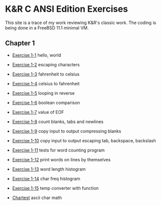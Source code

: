 # K&R C ANSI Edition Exercises
This site is a trace of my work reviewing K&R's classic work. The coding is being done in a FreeBSD 11.1 minimal VM.

## Chapter 1

* [Exercise 1-1](ex1-1.md) hello, world
* [Exercise 1-2](ex1-2.md) escaping characters
* [Exercise 1-3](ex1-3.md) fahrenheit to celsius
* [Exercise 1-4](ex1-4.md) celsius to fahrenheit
* [Exercise 1-5](ex1-5.md) looping in reverse
* [Exercise 1-6](ex1-6.md) boolean comparison
* [Exercise 1-7](ex1-7.md) value of EOF
* [Exercise 1-8](ex1-8.md) count blanks, tabs and newlines
* [Exercise 1-9](ex1-9.md) copy input to output compressing blanks
* [Exercise 1-10](ex1-10.md) copy input to output escaping tab, backspace, backslash
* [Exercise 1-11](ex1-11.md) tests for word counting program 
* [Exercise 1-12](ex1-12.md) print words on lines by themselves
* [Exercise 1-13](ex1-13.md) word length histogram
* [Exercise 1-14](ex1-14.md) char freq histogram
* [Exercise 1-15](ex1-15.md) temp converter with function

* [Chartest](chartest.md) ascii char math

